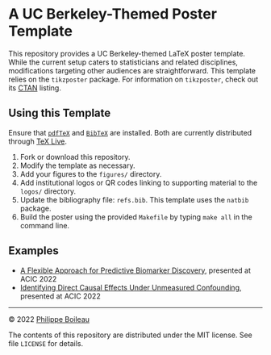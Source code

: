 # A UC Berkeley-Themed Poster Template

This repository provides a UC Berkeley-themed LaTeX poster template. While the
current setup caters to statisticians and related disciplines, modifications
targeting other audiences are straightforward. This template relies on the
`tikzposter` package. For information on `tikzposter`, check out its
[CTAN](https://ctan.org/pkg/tikzposter?lang=en) listing.

## Using this Template

Ensure that [`pdfTeX`](https://www.tug.org/applications/pdftex/) and
[`BibTeX`](http://www.bibtex.org/) are installed. Both are currently
distributed through [TeX Live](https://www.tug.org/texlive/).

1. Fork or download this repository.
2. Modify the template as necessary.
3. Add your figures to the `figures/` directory.
4. Add institutional logos or QR codes linking to supporting material to the
   `logos/` directory.
5. Update the bibliography file: `refs.bib`. This template uses the `natbib`
   package.
5. Build the poster using the provided `Makefile` by typing `make all` in the
   command line.

## Examples

- [A Flexible Approach for Predictive Biomarker
  Discovery](https://github.com/PhilBoileau/ACIC-2022_uniCATE-poster/blob/main/poster.pdf),
  presented at ACIC 2022
- [Identifying Direct Causal Effects Under Unmeasured
  Confounding](https://github.com/PhilBoileau/ACIC-2022_ndeconf-poster/blob/main/poster.pdf),
  presented at ACIC 2022

---

&copy; 2022 [Philippe Boileau](https://pboileau.ca)

The contents of this repository are distributed under the MIT license. See file
`LICENSE` for details.
